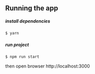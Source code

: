 
## Running the app

##### install dependencies
```bash
$ yarn
```
##### run project
```
$ npm run start
```

then open browser http://localhost:3000
